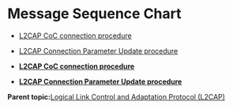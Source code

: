 # Message Sequence Chart

-   [L2CAP CoC connection procedure](GUID-C0E89E8B-9221-4464-82E7-8D2B06424380.md)
-   [L2CAP Connection Parameter Update procedure](GUID-8949AA60-12E7-47A0-AE83-0C0D42124F2B.md)

-   **[L2CAP CoC connection procedure](GUID-C0E89E8B-9221-4464-82E7-8D2B06424380.md)**  

-   **[L2CAP Connection Parameter Update procedure](GUID-8949AA60-12E7-47A0-AE83-0C0D42124F2B.md)**  


**Parent topic:**[Logical Link Control and Adaptation Protocol \(L2CAP\)](GUID-AC63CD9D-49A9-43C4-9C19-26FB8461730B.md)

